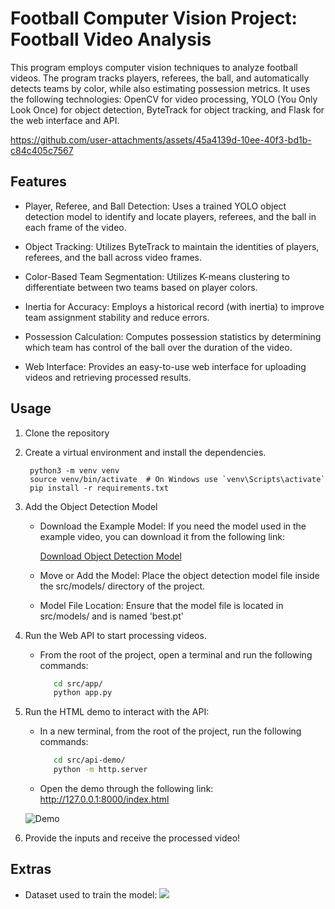 # Football Computer Vision Project: Football Video Analysis

This program employs computer vision techniques to analyze football videos. The program tracks players, referees, the ball, and automatically detects teams by color, while also estimating possession metrics. It uses the following technologies: OpenCV for video processing, YOLO (You Only Look Once) for object detection, ByteTrack for object tracking, and Flask for the web interface and API.



https://github.com/user-attachments/assets/45a4139d-10ee-40f3-bd1b-c84c405c7567



## Features

* Player, Referee, and Ball Detection: Uses a trained YOLO object detection model to identify and locate players, referees, and the ball in each frame of the video.

* Object Tracking: Utilizes ByteTrack to maintain the identities of players, referees, and the ball across video frames.

* Color-Based Team Segmentation: Utilizes K-means clustering to differentiate between two teams based on player colors.
  
* Inertia for Accuracy: Employs a historical record (with inertia) to improve team assignment stability and reduce errors.

* Possession Calculation: Computes possession statistics by determining which team has control of the ball over the duration of the video.

* Web Interface: Provides an easy-to-use web interface for uploading videos and retrieving processed results.


## Usage 

1. Clone the repository
2. Create a virtual environment and install the dependencies.
   ```
    python3 -m venv venv
    source venv/bin/activate  # On Windows use `venv\Scripts\activate`
    pip install -r requirements.txt
   ```
3. Add the Object Detection Model

    * Download the Example Model:
    If you need the model used in the example video, you can download it from the following link:

      [Download Object Detection Model](https://drive.google.com/drive/folders/1KNSjqteQnTNeltk6nBjQqVgs3SPqppGF?usp=sharing)

   * Move or Add the Model:
    Place the object detection model file inside the src/models/ directory of the project.
    
    * Model File Location:
    Ensure that the model file is located in src/models/ and is named 'best.pt'

4. Run the Web API to start processing videos.

   * From the root of the project, open a terminal and run the following commands:
     
     ```bash
        cd src/app/
        python app.py
     ```
6. Run the HTML demo to interact with the API:
    * In a new terminal, from the root of the project, run the following commands:
      
         ```bash
            cd src/api-demo/
            python -m http.server
         ```
     * Open the demo through the following link: http://127.0.0.1:8000/index.html
  
     ![Demo](https://github.com/user-attachments/assets/3b8a73e6-b816-4733-adeb-e2dd27d1c5d6)


7. Provide the inputs and receive the processed video!

## Extras 

* Dataset used to train the model: <a href="https://universe.roboflow.com/jdr/fanalyzer">
    <img src="https://app.roboflow.com/images/download-dataset-badge.svg"></img>
</a>
